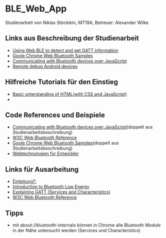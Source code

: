 # BLE_Web_App

Studienarbeit von Niklas Stöcklein, MT19A,
Betreuer: Alexander Wilke

## Links aus Beschreibung der Studienarbeit

- [Using Web BLE to detect and get GATT information](https://www.youtube.com/watch?v=TsXUcAKi790)
- [Goole Chrome Web Bluetooth Samples](https://googlechrome.github.io/samples/web-bluetooth/index.html)
- [Communicating with Bluetooth devices over JavaScript](https://web.dev/bluetooth/)
- [Remote debug Android devices](https://developer.chrome.com/docs/devtools/remote-debugging/)

## Hilfreiche Tutorials für den Einstieg

- [Basic unterstanding of HTML(with CSS and JavaScript)](https://www.youtube.com/watch?v=qz0aGYrrlhU)
-

## Code References und Beispiele

- [Communicating with Bluetooth devices over JavaScript](https://web.dev/bluetooth/)(doppelt aus Studienarbeitsbeschreibung)
- [W3C Web Bluetooth Reference](https://webbluetoothcg.github.io/web-bluetooth/)
- [Goole Chrome Web Bluetooth Samples](https://googlechrome.github.io/samples/web-bluetooth/index.html)(doppelt aus Studienarbeitsbeschreibung)
- [Webtechnologien für Entwickler](https://developer.mozilla.org/de/docs/Web)

## Links für Ausarbeitung

- [Einleitung?:](https://www.heise.de/developer/artikel/Features-von-uebermorgen-die-Web-Bluetooth-API-3167796.html)
- [Introduction to Bluetooth Low Energy](https://learn.adafruit.com/introduction-to-bluetooth-low-energy/introduction)
- [Explaining GATT (Services and Characteristics)](https://www.oreilly.com/library/view/getting-started-with/9781491900550/ch04.html)
- [W3C Web Bluetooth Reference](https://webbluetoothcg.github.io/web-bluetooth/)


## Tipps
- mit about://bluetooth-internals können in Chrome alle Bluetooth Module in der Nähe untersucht werden (Services und Characteristics)